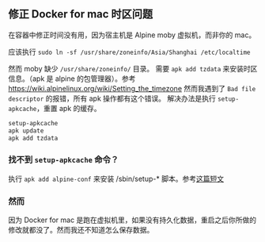 ## 修正 Docker for mac 时区问题

在容器中修正时间没有用，因为宿主机是 Alpine moby 虚拟机，而非你的 mac。

应该执行 `sudo ln -sf /usr/share/zoneinfo/Asia/Shanghai /etc/localtime`

然而 moby 缺少 `/usr/share/zoneinfo/` 目录。
需要 `apk add tzdata` 来安装时区信息。（apk 是 alpine 的包管理器）。参考 https://wiki.alpinelinux.org/wiki/Setting_the_timezone
然而我遇到了 `Bad file descriptor` 的报错，所有 apk 操作都有这个错误。
解决办法是执行 `setup-apkcache`，重置 apk 的缓存。

```sh
setup-apkcache
apk update
apk add tzdata
```

### 找不到 `setup-apkcache` 命令？

执行 `apk add alpine-conf` 来安装 /sbin/setup-* 脚本。参考[这篇短文][0]

### 然而

因为 Docker for mac 是跑在虚拟机里，如果没有持久化数据，重启之后你所做的修改就都没了。然而我还不知道怎么保存数据。


[0]: https://github.com/adoyle-h/Today-I-Learned/tree/master/linux/setup-scripts-in-alpine.md
